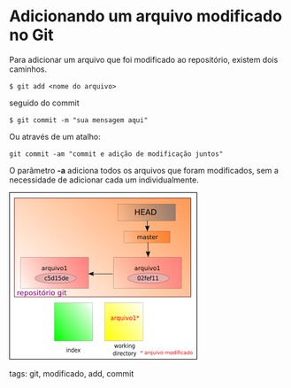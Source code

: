 # Adicionando um arquivo modificado no Git

Para adicionar um arquivo que foi modificado ao repositório, existem dois caminhos.

```
$ git add <nome do arquivo>
```

seguido do commit

```
$ git commit -m "sua mensagem aqui"
```

Ou através de um atalho:

```
git commit -am "commit e adição de modificação juntos"
```

O parâmetro **-a** adiciona todos os arquivos que foram modificados, sem a necessidade de adicionar cada um individualmente.

![arquivo modificado](./img/fluxoGit9.png)

tags: git, modificado, add, commit

